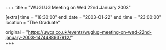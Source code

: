 +++
title = "WUGLUG Meeting on Wed 22nd January 2003"

[extra]
time = "18:30:00"
end_date = "2003-01-22"
end_time = "23:00:00"
location = "The Graduate"

original = "https://uwcs.co.uk/events/wuglug-meeting-on-wed-22nd-january-2003-1474488937912/"    
+++



